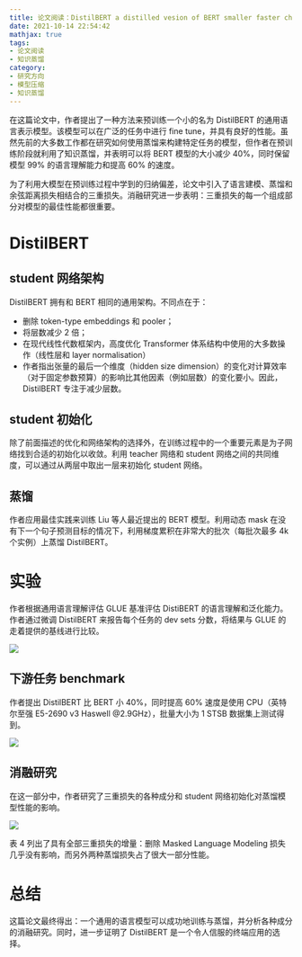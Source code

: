 ```yaml
---
title: 论文阅读：DistilBERT a distilled vesion of BERT smaller faster cheaper and lighter
date: 2021-10-14 22:54:42
mathjax: true
tags:
- 论文阅读
- 知识蒸馏
category:
- 研究方向
- 模型压缩
- 知识蒸馏
---
```


在这篇论文中，作者提出了一种方法来预训练一个小的名为 DistilBERT 的通用语言表示模型。该模型可以在广泛的任务中进行 fine tune，并具有良好的性能。虽然先前的大多数工作都在研究如何使用蒸馏来构建特定任务的模型，但作者在预训练阶段就利用了知识蒸馏，并表明可以将 BERT 模型的大小减少 40%，同时保留模型 99% 的语言理解能力和提高 60% 的速度。

为了利用大模型在预训练过程中学到的归纳偏差，论文中引入了语言建模、蒸馏和余弦距离损失相结合的三重损失。消融研究进一步表明：三重损失的每一个组成部分对模型的最佳性能都很重要。

# DistilBERT

## student 网络架构

DistilBERT 拥有和 BERT 相同的通用架构。不同点在于：

- 删除 token-type embeddings 和 pooler；
- 将层数减少 2 倍；
- 在现代线性代数框架内，高度优化 Transformer 体系结构中使用的大多数操作（线性层和 layer normalisation）
- 作者指出张量的最后一个维度（hidden size dimension）的变化对计算效率（对于固定参数预算）的影响比其他因素（例如层数）的变化要小。因此，DistilBERT 专注于减少层数。

## student 初始化

除了前面描述的优化和网络架构的选择外，在训练过程中的一个重要元素是为子网络找到合适的初始化以收敛。利用 teacher 网络和 student 网络之间的共同维度，可以通过从两层中取出一层来初始化 student 网络。

## 蒸馏

作者应用最佳实践来训练 Liu 等人最近提出的 BERT 模型。利用动态 mask 在没有下一个句子预测目标的情况下，利用梯度累积在非常大的批次（每批次最多 4k 个实例）上蒸馏 DistilBERT。

# 实验

作者根据通用语言理解评估 GLUE 基准评估 DistiBERT 的语言理解和泛化能力。作者通过微调 DistilBERT 来报告每个任务的 dev sets 分数，将结果与 GLUE 的走着提供的基线进行比较。

![](https://cdn.nlark.com/yuque/0/2020/jpeg/1284171/1595765503544-5b0715bb-d149-4098-9c76-10c02c817372.jpeg)

## 下游任务 benchmark

作者提出 DistilBERT 比 BERT 小 40%，同时提高 60% 速度是使用 CPU（英特尔至强 E5-2690 v3 Haswell @2.9GHz），批量大小为 1 STSB 数据集上测试得到。

![](https://cdn.nlark.com/yuque/0/2020/jpeg/1284171/1595765502233-c0997e9c-1374-4559-a9c8-f9bdd10e0d8a.jpeg)

## 消融研究

在这一部分中，作者研究了三重损失的各种成分和 student 网络初始化对蒸馏模型性能的影响。

![](https://cdn.nlark.com/yuque/0/2020/jpeg/1284171/1595765499781-c1ec7340-478c-4ffa-98ea-30bec9218f5a.jpeg)

表 4 列出了具有全部三重损失的增量：删除 Masked Language Modeling 损失几乎没有影响，而另外两种蒸馏损失占了很大一部分性能。

# 总结

这篇论文最终得出：一个通用的语言模型可以成功地训练与蒸馏，并分析各种成分的消融研究。同时，进一步证明了 DistilBERT 是一个令人信服的终端应用的选择。

